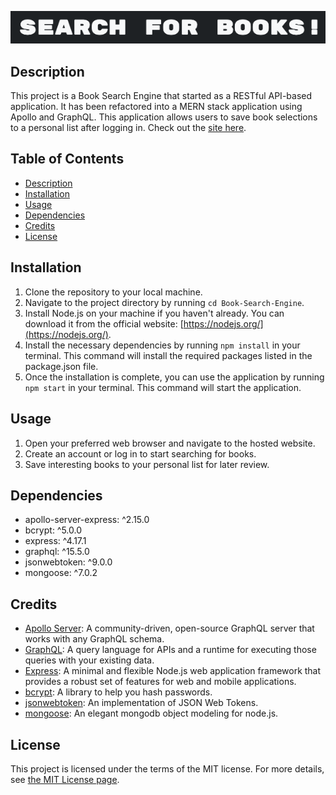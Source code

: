 ![App screenshot](client/public/search.png)

## Description

This project is a Book Search Engine that started as a RESTful API-based application. It has been refactored into a MERN stack application using Apollo and GraphQL. This application allows users to save book selections to a personal list after logging in. Check out the [site here](https://book-search-engine2023-f067c82bf9e1.herokuapp.com/).

## Table of Contents
- [Description](#description)
- [Installation](#installation)
- [Usage](#usage)
- [Dependencies](#dependencies)
- [Credits](#credits)
- [License](#license)

## Installation

1. Clone the repository to your local machine.
2. Navigate to the project directory by running `cd Book-Search-Engine`.
3. Install Node.js on your machine if you haven't already. You can download it from the official website: [https://nodejs.org/](https://nodejs.org/).
4. Install the necessary dependencies by running `npm install` in your terminal. This command will install the required packages listed in the package.json file.
5. Once the installation is complete, you can use the application by running `npm start` in your terminal. This command will start the application.

## Usage

1. Open your preferred web browser and navigate to the hosted website.
2. Create an account or log in to start searching for books.
3. Save interesting books to your personal list for later review.

## Dependencies

* apollo-server-express: ^2.15.0
* bcrypt: ^5.0.0
* express: ^4.17.1
* graphql: ^15.5.0
* jsonwebtoken: ^9.0.0
* mongoose: ^7.0.2

## Credits

* [Apollo Server](https://www.apollographql.com/docs/apollo-server/): A community-driven, open-source GraphQL server that works with any GraphQL schema.
* [GraphQL](https://graphql.org/): A query language for APIs and a runtime for executing those queries with your existing data.
* [Express](https://expressjs.com/): A minimal and flexible Node.js web application framework that provides a robust set of features for web and mobile applications.
* [bcrypt](https://www.npmjs.com/package/bcrypt): A library to help you hash passwords.
* [jsonwebtoken](https://www.npmjs.com/package/jsonwebtoken): An implementation of JSON Web Tokens.
* [mongoose](https://mongoosejs.com/): An elegant mongodb object modeling for node.js.

## License

This project is licensed under the terms of the MIT license. For more details, see [the MIT License page](https://opensource.org/licenses/MIT).


